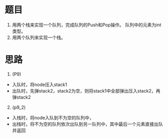 # 题目
1. 用两个栈来实现一个队列，完成队列的Push和Pop操作。 队列中的元素为int类型。
2. 用两个队列来实现一个栈。
# 思路
1. (P9)
- 入队时，将node压入stack1
- 出队时，先弹stack2，stack2为空，则将stack1中全部弹出压入stack2，再弹stack2
2. (p9_2)
- 入栈时，将node入队到不为空的队列中，
- 出栈时，将不为空的队列依次出队到另一队列中，其中最后一个元素直接出队并返回


